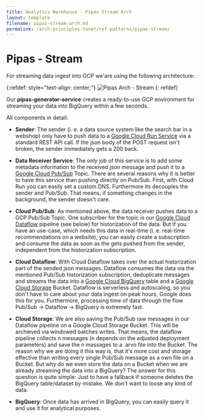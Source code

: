 ```yaml
---
title: Analytics Warehouse - Pipas Stream Arch
layout: template
filename: pipas-stream-arch.md
permalink: /arch-principles-tenet/ref-patterns/pipas-stream/
--- 
```

# Pipas - Stream

For streaming data ingest into GCP we'are using the following architecture:

{:refdef: style="text-align: center;"}
![Pipas Arch - Stream]({{site.baseurl}}/2-arch-principles-tenet/pipas/stream-arch-pic.png)
{: refdef}

Our **pipas-generator-service** creates a ready-to-use GCP environment for streaming your data
into BigQuery within a few seconds. 

All components in detail:

- **Sender**: The sender (i. e. a data source system like the search bar in a webshop) only have to push data to a 
 <a href="https://cloud.google.com/run" target="_blank">Google Cloud Run Service</a> via a standard REST API call.
 If the json body of the POST request isn't broken, the sender immediately gets a 200 back.


- **Data Receiver Service**: The only job of this service is to add some metadata information to the received json message 
and push it to a <a href="https://cloud.google.com/pubsub" target="_blank">Google Cloud Pub/Sub</a> Topic.
There are several reasons why it is better to have this service than pushing directly on Pub/Sub. First, with Cloud Run you can easily set a custom DNS.
Furthermore its decouples the sender and Pub/Sub. That means, if something changes in the background, the sender doesn't care. 

- **Cloud Pub/Sub**: As mentioned above, the data receiver pushes data to a GCP Pub/Sub Topic. One subscriber for the topic is 
 our  <a href="https://cloud.google.com/dataflow" target="_blank">Google Cloud Dataflow</a> pipeline (see below) for 
 historization of the data.
But if you have an use-case, which needs this data in real-time (i. e. real-time recommendations on a website), 
you can easily create a subscription and consume the data as soon as the gets pushed from the sender, independent from 
the historization subscription. 

- **Cloud Dataflow**: With Cloud Dataflow takes over the actual historization part of the sended json messages. 
Dataflow consumes the data via the mentioned Pub/Sub historization subscription, deduplicate messages and streams the 
data into a  <a href="https://cloud.google.com/bigquery" target="_blank">Google Cloud BigQuery</a> table and a 
<a href="https://cloud.google.com/storage" target="_blank">Google Cloud Storage</a> Bucket. 
Dataflow is serverless and autoscaling, so you don't have to care about your data ingest on peak hours, Google does this for you. 
Furthermore, processing time of data through the flow Pub/Sub -> Dataflow -> BigQuery is extremely fast. 

- **Cloud Storage**: We are also saving the Pub/Sub raw messages in our Dataflow pipeline on a Google Cloud Storage Bucket. 
This will be archieved via windowed batches writes. That means, the dataflow pipeline collects n messages (n depends on
the adjusted deployment parameters) and save the n massages to a .arvo file into the Bucket. The reason why we are doing 
it this way is, that it's more cost and storage effective than writing every single Pub/Sub message as a own file on a Bucket. 
But why do we even store the data on a Bucket when we are already streaming the data into a BigQuery? The answer for this 
question is quite simple: Just to have a fallback if someone deletes the BigQuery table/dataset by mistake. We don't want 
to loose any kind of data. 

- **BigQuery**: Once data has arrived in BigQuery, you can easily query it and use it for analytical purposes.



